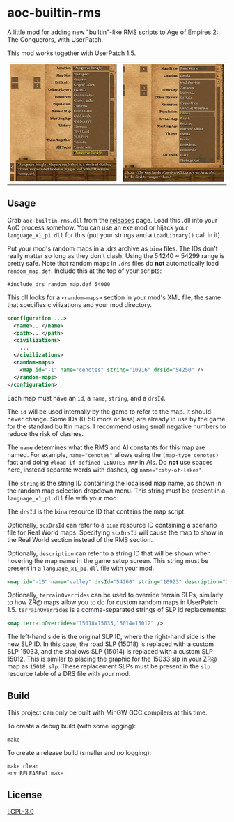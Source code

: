 # aoc-builtin-rms

A little mod for adding new "builtin"-like RMS scripts to Age of Empires 2: The Conquerors, with UserPatch.

This mod works together with UserPatch 1.5.

|||
|-|-|
| ![Custom Standard maps](./screenshot-standard.png) | ![Custom Real World maps](./screenshot-realworld.png) |

## Usage

Grab `aoc-builtin-rms.dll` from the [releases](https://github.com/SiegeEngineers/aoc-builtin-rms/releases) page. Load this .dll into your AoC process somehow. You can use an exe mod or hijack your `language_x1_p1.dll` for this (put your strings and a `LoadLibrary()` call in it).

Put your mod's random maps in a .drs archive as `bina` files. The IDs don't really matter so long as they don't clash. Using the 54240 ~ 54299 range is pretty safe. Note that random maps in `.drs` files do **not** automatically load `random_map.def`. Include this at the top of your scripts:

```
#include_drs random_map.def 54000
```

This dll looks for a `<random-maps>` section in your mod's XML file, the same that specifies civilizations and your mod directory.

```xml
<configuration ...>
  <name>...</name>
  <path>...</path>
  <civilizations>
    ...
  </civilizations>
  <random-maps>
    <map id="-1" name="cenotes" string="10916" drsId="54250" />
  </random-maps>
</configuration>
```

Each map must have an `id`, a `name`, `string`, and a `drsId`.

The `id` will be used internally by the game to refer to the map. It should never change. Some IDs (0-50 more or less) are already in use by the game for the standard builtin maps. I recommend using small negative numbers to reduce the risk of clashes.

The `name` determines what the RMS and AI constants for this map are named. For example, `name="cenotes"` allows using the `(map-type cenotes)` fact and doing `#load-if-defined CENOTES-MAP` in AIs. Do **not** use spaces here, instead separate words with dashes, eg `name="city-of-lakes"`.

The `string` is the string ID containing the localised map name, as shown in the random map selection dropdown menu. This string must be present in a `language_x1_p1.dll` file with your mod.

The `drsId` is the `bina` resource ID that contains the map script.

Optionally, `scxDrsId` can refer to a `bina` resource ID containing a scenario file for Real World maps. Specifying `scxDrsId` will cause the map to show in the Real World section instead of the RMS section.

Optionally, `description` can refer to a string ID that will be shown when hovering the map name in the game setup screen. This string must be present in a `language_x1_p1.dll` file with your mod.
```xml
<map id="-10" name="valley" drsId="54260" string="10923" description="30155" />
```

Optionally, `terrainOverrides` can be used to override terrain SLPs, similarly to how ZR@ maps allow you to do for custom random maps in UserPatch 1.5. `terrainOverrides` is a comma-separated strings of SLP id replacements:
```xml
<map terrainOverrides="15018=15033,15014=15012" />
```
The left-hand side is the original SLP ID, where the right-hand side is the new SLP ID. In this case, the road SLP (15018) is replaced with a custom SLP 15033, and the shallows SLP (15014) is replaced with a custom SLP 15012. This is similar to placing the graphic for the 15033 slp in your ZR@ map as `15018.slp`.
These replacement SLPs must be present in the `slp ` resource table of a DRS file with your mod.

## Build

This project can only be built with MinGW GCC compilers at this time.

To create a debug build (with some logging):

```
make
```

To create a release build (smaller and no logging):

```
make clean
env RELEASE=1 make
```

## License

[LGPL-3.0](./LICENSE.md)
